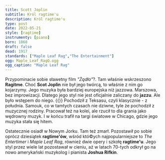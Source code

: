 ```yaml
---
title: Scott Joplin
subtitle: Król ragtime'u
description: Król ragtime'u
type: post
date: 2022-05-21
style: [ragtime]
instrumenty: [piano]
born: 1868
draft: false
dead: 1917
standards: ["Maple Leaf Rag","The Entertainment"]
ogg: Maple_Leaf_RagQ.ogg
ogg_caption: "Maple Leaf Rag"
---
```

Przypominacie sobie sławetny film *"Żądło"*?. Tam właśnie wskrzeszono __Ragitme__. Choć __Scot Joplin__ nie był
jego twórcą, to właśnie z nim go kojarzymy. Jego muzyka była bardziej europejska niż jazzowa. Marszowa, bez improwizacji.
Dlatego jego styl nie jest oficjalnie zaliczany do __jazzu__. Ale było wstępem do niego.
{{<divider>}}
Pochodził z Teksasu, czyli klasycznie - z południa. Samouk, co w tamtych czasach nie dziwne, tyle że pochodził z muzycznej
rodziny. Pracował też na kolei, ale rzucił to dla grania jako wędrowny muzyk. I w końcu trafił na targi światowe w Chicago,
gdzie jego muzyka stała się hitem.

Ostatecznie osiadł w Nowym Jorku. Tam też zmarł. Pozostawił po sobie oprócz dziesiątek __ragtime'ów__, wśród któ©ych najpopularniejsze
to _The Entertimer_ i _Maple Leaf Rag_, również dwie opery i szkołę __ragtime'u__. Jego styl przez wiele lat pozostawał w cieniu, 
aż w latach 70-tych odkrył go na nowo amerykański muzykolog i pianista __Joshua Rifkin__.

